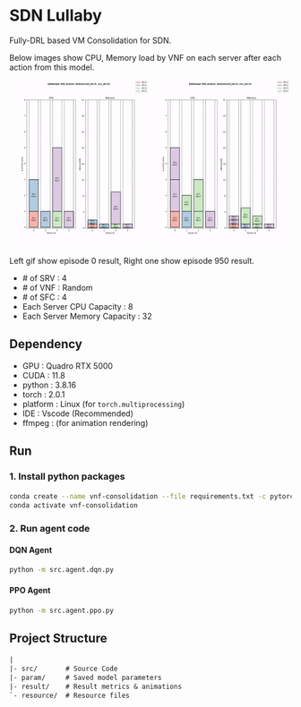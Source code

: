 # SDN Lullaby

Fully-DRL based VM Consolidation for SDN.

Below images show CPU, Memory load by VNF on each server after each action from this model.

<div>
  <img width="49.3%" src="/resource/episode0.gif">
  <img width="49.3%" src="/resource/episode950.gif">
</div>

Left gif show episode 0 result, Right one show episode 950 result.

- \# of SRV : 4
- \# of VNF : Random
- \# of SFC : 4
- Each Server CPU Capacity : 8
- Each Server Memory Capacity : 32

## Dependency

- GPU : Quadro RTX 5000
- CUDA : 11.8
- python : 3.8.16
- torch : 2.0.1
- platform : Linux (for `torch.multiprocessing`)
- IDE : Vscode (Recommended)
- ffmpeg : (for animation rendering)

## Run

### 1. Install python packages

```bash
conda create --name vnf-consolidation --file requirements.txt -c pytorch -c conda-forge -c anaconda
conda activate vnf-consolidation
```

### 2. Run agent code

#### DQN Agent

```bash
python -m src.agent.dqn.py
```

#### PPO Agent

```bash
python -m src.agent.ppo.py
```

## Project Structure

```plaintext
|
|- src/       # Source Code
|- param/     # Saved model parameters
|- result/    # Result metrics & animations
`- resource/  # Resource files
```
